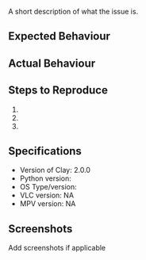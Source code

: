 A short description of what the issue is.

## Expected Behaviour

## Actual Behaviour

## Steps to Reproduce

  1.
  2.
  3.

## Specifications
 - Version of Clay: 2.0.0
 - Python version:
 - OS Type/version:
 - VLC version: NA
 - MPV version: NA

## Screenshots
Add screenshots if applicable
